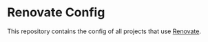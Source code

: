 # Renovate Config

This repository contains the config of all projects that use [Renovate](https://renovate.whitesourcesoftware.com). 
